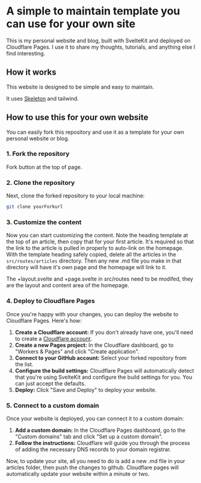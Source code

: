 # A simple to maintain template you can use for your own site

This is my personal website and blog, built with SvelteKit and deployed on Cloudflare Pages. I use it to share my thoughts, tutorials, and anything else I find interesting.

## How it works

This website is designed to be simple and easy to maintain. 

It uses [Skeleton](https://www.skeleton.dev/docs/get-started) and tailwind.

## How to use this for your own website

You can easily fork this repository and use it as a template for your own personal website or blog. 

### 1. Fork the repository

Fork button at the top of page.

### 2. Clone the repository

Next, clone the forked repository to your local machine:

```bash
git clone yourForkurl
```

### 3. Customize the content

Now you can start customizing the content.
Note the heading template at the top of an article, then copy that for your first article. It's required so that the link to the article is pulled in properly to auto-link on the homepage. With the template heading safely copied, delete all the articles in the `src/routes/articles` directory.
Then any new .md file you make in that directory will have it's own page and the homepage will link to it.

The +layout.svelte and +page.svelte in src/routes need to be modifed, they are the layout and content area of the homepage.

### 4. Deploy to Cloudflare Pages

Once you're happy with your changes, you can deploy the website to Cloudflare Pages. Here's how:

1.  **Create a Cloudflare account:** If you don't already have one, you'll need to create a [Cloudflare account](https://dash.cloudflare.com/sign-up).
2.  **Create a new Pages project:** In the Cloudflare dashboard, go to "Workers & Pages" and click "Create application".
3.  **Connect to your GitHub account:** Select your forked repository from the list.
4.  **Configure the build settings:** Cloudflare Pages will automatically detect that you're using SvelteKit and configure the build settings for you. You can just accept the defaults.
5.  **Deploy:** Click "Save and Deploy" to deploy your website.

### 5. Connect to a custom domain

Once your website is deployed, you can connect it to a custom domain:

1.  **Add a custom domain:** In the Cloudflare Pages dashboard, go to the "Custom domains" tab and click "Set up a custom domain".
2.  **Follow the instructions:** Cloudflare will guide you through the process of adding the necessary DNS records to your domain registrar.

Now, to update your site, all you need to do is add a new .md file in your articles folder, then push the changes to github. Cloudflare pages will automatically update your website within a minute or two.
